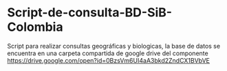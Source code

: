 # Script-de-consulta-BD-SiB-Colombia
Script para realizar consultas geográficas y biologicas, la base de datos se encuentra en una carpeta compartida de google drive del componente
https://drive.google.com/open?id=0BzsVm6UI4aA3bkd2ZndCX1BVbVE
